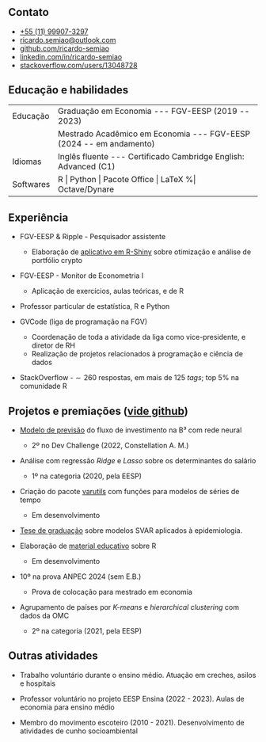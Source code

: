 <link rel="stylesheet" href="https://cdnjs.cloudflare.com/ajax/libs/font-awesome/5.15.3/css/all.min.css">


#

## Contato

- <i class="fab fa-whatsapp"></i> [+55 (11) 99907-3297](https://api.whatsapp.com/send?phone=5511999073297)
- <i class="fas fa-envelope"></i> <ricardo.semiao@outlook.com>
- <i class="fab fa-github"></i> [github.com/ricardo-semiao](https://github.com/ricardo-semiao)
- <i class="fab fa-linkedin"></i> [linkedin.com/in/ricardo-semiao](https://linkedin.com/in/ricardo-semiao)
- <i class="fab fa-stack-overflow"></i> [stackoverflow.com/users/13048728](https://stackoverflow.com/users/13048728)


## Educação e habilidades
<table>
    <tr>
        <td>Educação</td>
        <td>Graduação em Economia --- FGV-EESP (2019 -- 2023)</td>
    </tr>
    <tr>
        <td></td>
        <td>Mestrado Acadêmico em Economia --- FGV-EESP (2024 -- em andamento)</td>
    </tr>
    <tr>
        <td>Idiomas</td>
        <td>Inglês fluente --- Certificado Cambridge English: Advanced (C1)</td>
    </tr>
    <tr>
        <td>Softwares</td>
        <td>R | Python | Pacote Office | LaTeX %| Octave/Dynare</td>
    </tr>
</table>

## Experiência

-   FGV-EESP & Ripple - Pesquisador assistente
    -   Elaboração de [aplicativo em R-Shiny](https://github.com/mevaldt/diversified_crypto) sobre otimização e análise de portfólio crypto

-   FGV-EESP - Monitor de Econometria I
    -   Aplicação de exercícios, aulas teóricas, e de R

-   Professor particular de estatística, R e Python

-   GVCode (liga de programação na FGV)
    -   Coordenação de toda a atividade da liga como vice-presidente, e diretor de RH
    -   Realização de projetos relacionados à programação e ciência de dados

-   StackOverflow - $\sim\!$ 260 respostas, em mais de 125 *tags*; top 5% na comunidade R

## Projetos e premiações ([vide github](https://github.com/ricardo-semiao))

-   [Modelo de previsão](https://github.com/ricardo-semiao/challenge-constdev) do fluxo de investimento na B³ com rede neural
    - <i class="fa fa-trophy"></i> 2º no Dev Challenge (2022, Constellation A. M.)

-   Análise com regressão *Ridge* e *Lasso* sobre os determinantes do salário
    - <i class="fa fa-trophy"></i> 1º na categoria (2020, pela EESP)

-   Criação do pacote [varutils](https://ricardo-semiao.github.io/varutils/) com funções para modelos de séries de tempo
    - Em desenvolvimento

-   [Tese de graduação](https://github.com/ricardo-semiao/article-covid-svardiff) sobre modelos SVAR aplicados à epidemiologia.

-   Elaboração de [material educativo](https://ricardo-semiao.github.io/course-r/) sobre R 
    - Em desenvolvimento

-   <i class="fa fa-trophy"></i> 10º na prova ANPEC 2024 (sem E.B.)
    - Prova de colocação para mestrado em economia

-   Agrupamento de países por *K-means* e *hierarchical clustering* com dados da OMC
    - <i class="fa fa-trophy"></i> 2º na categoria (2021, pela EESP)

## Outras atividades

-   Trabalho voluntário durante o ensino médio. Atuação em creches, asilos e hospitais

-   Professor voluntário no projeto EESP Ensina (2022 - 2023). Aulas de economia para ensino médio

-   Membro do movimento escoteiro (2010 - 2021). Desenvolvimento de atividades de cunho socioambiental
